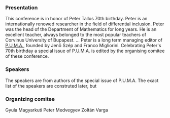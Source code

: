 ### Presentation

This conference is in honor of Peter Tallos 70th birthday.  Peter is an internationally renowed researcher in the field of differential inclusion.
Peter was the head of the Department of Mathematics for long years. He is an excellent teacher, always belonged to the most popular teachers of Corvinus University of Bupapest. 
...
Peter is a long term managing editor of [P.U.M.A.](https://sciendo.com/journal/PUMA), founded by Jenő Szép and Franco Migliorini.
Celebrating Peter's 70th birthday a special issue of P.U.M.A. is edited by the organising comitee of these conference.

### Speakers
The speakers are from authors of the special issue of P.U.M.A.
The exact list of the speakers are construted later, but 


### Organizing comitee
Gyula Magyarkuti
Peter Medvegyev
Zoltán Varga

